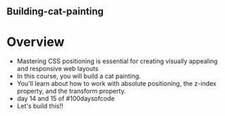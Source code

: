 ## Building-cat-painting
# Overview
- Mastering CSS positioning is essential for creating visually appealing and responsive web layouts
- In this course, you will build a cat painting.
- You'll learn about how to work with absolute positioning, the z-index property, and the transform property.
- day 14 and 15 of #100daysofcode
- Let's build this!!
